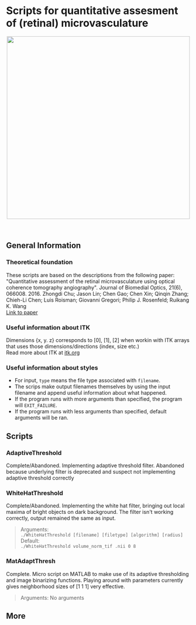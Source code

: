 # Scripts for quantitative assesment of (retinal) microvasculature<br>

<p align="center"><img src="https://www.spiedigitallibrary.org/ContentImages/Journals/JBOPFO/21/6/066008/FigureImages/JBO_21_6_066008_f002.png" width=500></p><br>

## General Information<br>
### Theoretical foundation<br>
These scripts are based on the descriptions from the following paper:<br>
"Quantitative assessment of the retinal microvasculature using optical coherence tomography angiography". Journal of Biomedial Optics, 21(6), 066008. 2016. Zhongdi Chu; Jason Lin; Chen Gao; Chen Xin; Qinqin Zhang; Chieh-Li Chen; Luis Roisman; Giovanni Gregori; Philip J. Rosenfeld; Ruikang K. Wang<br>
<a href="https://www.spiedigitallibrary.org/journals/Journal-of-Biomedical-Optics/volume-21/issue-6/066008/Quantitative-assessment-of-the-retinal-microvasculature-using-optical-coherence-tomography/10.1117/1.JBO.21.6.066008.full?SSO=1&tab=ArticleLink">Link to paper</a>
### Useful information about ITK<br>
Dimensions {x, y. z} corresponds to [0], [1], [2] when workin with ITK arrays that uses those dimensions/directions (index, size etc.)<br>
Read more about ITK at <a href="https://itk.org/">itk.org</a>
### Useful information about styles
* For input, `type` means the file type associated with `filename`.
* The scrips make output filenames themselves by using the input filename and append useful information about what happened.
* If the program runs with more arguments than specified, the program will `EXIT_FAILURE`. 
* If the program runs with less arguments than specified, default arguments will be ran.<br>
## Scripts<br>
### AdaptiveThreshold<br>
Complete/Abandoned. Implementing adaptive threshold filter. Abandoned because underlying filter is deprecated and suspect not implementing adaptive threshold correctly<br>
### WhiteHatThreshold<br>
Complete/Abandoned. Implementing the white hat filter, bringing out local maxima of bright objects on dark background. The filter isn't working correctly, output remained the same as input.<br>
>Arguments:<br>
>`./WhiteHatThreshold [filename] [filetype] [algorithm] [radius]`<br>
>Default:<br>
>`./WhiteHatThreshold volume_norm_tif .nii 0 8`<br>
### MatAdaptThresh<br>
Complete. Micro script on MATLAB to make use of its adaptive thresholding and image binarizing functions. Playing around with parameters currently gives neighborhood sizes of [1 1 1] very effective.<br>
>Arguments: No arguments
## More<br>

